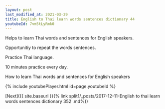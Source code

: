 ```yaml
---
layout: post
last_modified_at: 2021-03-29
title: English to Thai learn words sentences dictionary 44 
youtubeId: 7vm5tLyRmk0
---
```

 
 
Helps to learn Thai words and sentences for English speakers.

Opportunitiy to repeat the words sentences. 

Practice Thai language. 
 
10 minutes practice every day. 
 
How to learn Thai words and sentences for English speakers 
 
{% include youtubePlayer.html id=page.youtubeId %}
 
 
[Next]({{ site.baseurl }}{% link  split1/_posts/2017-12-11-English to thai learn words sentences dictionary 352 .md%})
 
